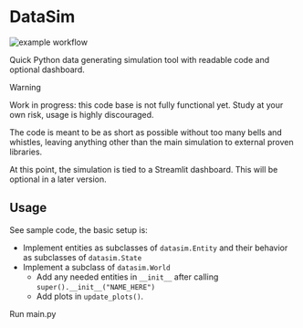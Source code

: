 # DataSim

![example workflow](https://github.com/sabvdf/datasim/actions/workflows/python-conda-pyright-pytest.yml/badge.svg)

Quick Python data generating simulation tool with readable code and optional dashboard.

> [!WARNING]
> Work in progress: this code base is not fully functional yet. Study at your own risk, usage is highly discouraged.

The code is meant to be as short as possible without too many bells and whistles, leaving anything other than the main simulation to external proven libraries.

At this point, the simulation is tied to a Streamlit dashboard. This will be optional in a later version.

## Usage

See sample code, the basic setup is:

- Implement entities as subclasses of `datasim.Entity` and their behavior as subclasses of `datasim.State`
- Implement a subclass of `datasim.World`
  - Add any needed entities in `__init__` after calling `super().__init__("NAME_HERE")`
  - Add plots in `update_plots()`.

Run main.py
